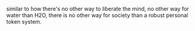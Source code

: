 similar to how there's no other way to liberate the mind, no other way for water than H2O, there is no other way for society than a robust personal token system.

